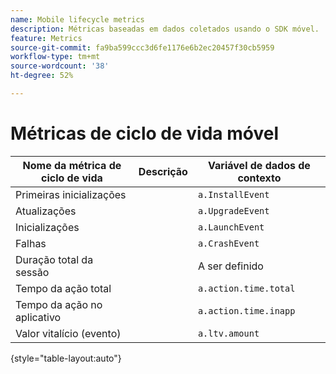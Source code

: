 ```yaml
---
name: Mobile lifecycle metrics
description: Métricas baseadas em dados coletados usando o SDK móvel.
feature: Metrics
source-git-commit: fa9ba599ccc3d6fe1176e6b2ec20457f30cb5959
workflow-type: tm+mt
source-wordcount: '38'
ht-degree: 52%

---
```


# Métricas de ciclo de vida móvel

| Nome da métrica de ciclo de vida | Descrição | Variável de dados de contexto |
| --- | --- | --- |
| Primeiras inicializações | | `a.InstallEvent` |
| Atualizações | | `a.UpgradeEvent` |
| Inicializações | | `a.LaunchEvent` |
| Falhas | | `a.CrashEvent` |
| Duração total da sessão | | A ser definido |
| Tempo da ação total | | `a.action.time.total` |
| Tempo da ação no aplicativo | | `a.action.time.inapp` |
| Valor vitalício (evento) | | `a.ltv.amount` |

{style="table-layout:auto"}
